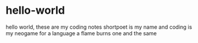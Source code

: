 # hello-world
hello world, these are my coding notes
shortpoet is my name and coding is my neogame
for a language a flame burns one and the same
